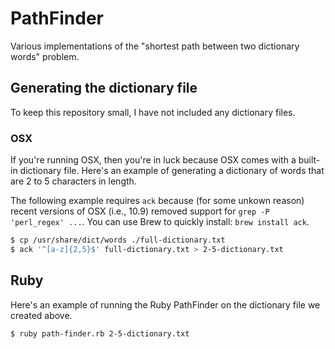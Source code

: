 # PathFinder
Various implementations of the "shortest path between two dictionary words" problem.

## Generating the dictionary file
To keep this repository small, I have not included any dictionary files.

### OSX
If you're running OSX, then you're in luck because OSX comes with a built-in dictionary file. Here's an example of generating a dictionary of words that are 2 to 5 characters in length.

The following example requires `ack` because (for some unkown reason) recent versions of OSX (i.e., 10.9) removed support for `grep -P 'perl_regex' ...`. You can use Brew to quickly install: `brew install ack`.

```bash
$ cp /usr/share/dict/words ./full-dictionary.txt
$ ack '^[a-z]{2,5}$' full-dictionary.txt > 2-5-dictionary.txt 
```

## Ruby
Here's an example of running the Ruby PathFinder on the dictionary file we created above.

```bash
$ ruby path-finder.rb 2-5-dictionary.txt
```
